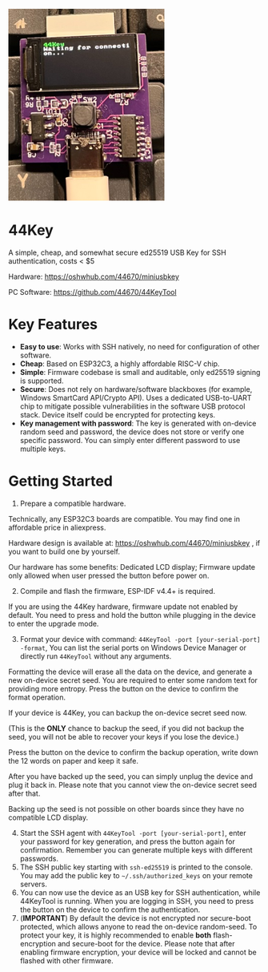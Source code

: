 ![image](./media/hw.jpg)

# 44Key
A simple, cheap, and somewhat secure ed25519 USB Key for SSH authentication, costs &lt; $5

Hardware: https://oshwhub.com/44670/miniusbkey

PC Software: https://github.com/44670/44KeyTool

# Key Features
- **Easy to use**: Works with SSH natively, no need for configuration of other software.
- **Cheap**: Based on ESP32C3, a highly affordable RISC-V chip. 
- **Simple**: Firmware codebase is small and auditable, only ed25519 signing is supported.
- **Secure**: Does not rely on hardware/software blackboxes (for example, Windows SmartCard API/Crypto API). Uses a dedicated USB-to-UART chip to mitigate possible vulnerabilities in the software USB protocol stack. Device itself could be encrypted for protecting keys.
- **Key management with password**: The key is generated with on-device random seed and password, the device does not store or verify one specific password. You can simply enter different password to use multiple keys.

# Getting Started
1. Prepare a compatible hardware.

Technically, any ESP32C3 boards are compatible. You may find one in affordable price in aliexpress.

Hardware design is available at: https://oshwhub.com/44670/miniusbkey , if you want to build one by yourself.

Our hardware has some benefits: Dedicated LCD display; Firmware update only allowed when user pressed the button before power on.

2. Compile and flash the firmware, ESP-IDF v4.4+ is required.

If you are using the 44Key hardware, firmware update not enabled by default. You need to press and hold the button while plugging in the device to enter the upgrade mode.

3. Format your device with command: `44KeyTool -port [your-serial-port] -format`, You can list the serial ports on Windows Device Manager or directly run `44KeyTool` without any arguments.

Formatting the device will erase all the data on the device, and generate a new on-device secret seed. You are required to enter some random text for providing more entropy. Press the button on the device to confirm the format operation.

If your device is 44Key, you can backup the on-device secret seed now. 

(This is the **ONLY** chance to backup the seed, if you did not backup the seed, you will not be able to recover your keys if you lose the device.) 

Press the button on the device to confirm the backup operation, write down the 12 words on paper and keep it safe. 

After you have backed up the seed, you can simply unplug the device and plug it back in. Please note that you cannot view the on-device secret seed after that.

Backing up the seed is not possible on other boards since they have no compatible LCD display.

4. Start the SSH agent with `44KeyTool -port [your-serial-port]`, enter your password for key generation, and press the button again for confirmation. Remember you can generate multiple keys with different passwords. 
5. The SSH public key starting with `ssh-ed25519` is printed to the console. You may add the public key to `~/.ssh/authorized_keys` on your remote servers.
6. You can now use the device as an USB key for SSH authentication, while 44KeyTool is running. When you are logging in SSH, you need to press the button on the device to confirm the authentication.
7. (**IMPORTANT**) By default the device is not encrypted nor secure-boot protected, which allows anyone to read the on-device random-seed. To protect your key, it is highly recommended to enable **both** flash-encryption and secure-boot for the device. Please note that after enabling firmware encryption, your device will be locked and cannot be flashed with other firmware.



